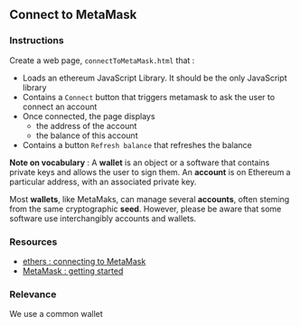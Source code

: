 ## Connect to MetaMask

### Instructions

Create a web page, `connectToMetaMask.html` that :
- Loads an ethereum JavaScript Library. It should be the only JavaScript library
- Contains a `Connect` button that triggers metamask to ask the user to connect an account
- Once connected, the page displays 
  - the address of the account
  - the balance of this account 
- Contains a button `Refresh balance` that refreshes the balance

**Note on vocabulary** : 
A **wallet** is an object or a software that contains private keys and allows the user to sign them.
An **account** is on Ethereum a particular address, with an associated private key.

Most **wallets**, like MetaMaks, can manage several **accounts**, often steming from the same cryptographic **seed**. However, please be aware that some software use interchangibly accounts and wallets. 

### Resources
- [ethers : connecting to MetaMask](https://docs.ethers.io/v5/getting-started/#getting-started--connecting)
- [MetaMask : getting started ](https://docs.metamask.io/guide/getting-started.html)

### Relevance

We use a common wallet